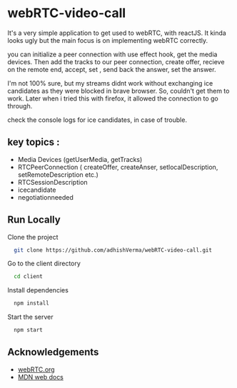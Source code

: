 
# webRTC-video-call

It's a very simple application to get used to webRTC, with reactJS. It kinda looks ugly but the main focus is on implementing webRTC correctly. 

you can initialize a peer connection with use effect hook, get the media devices. Then add the tracks to our peer connection, create offer, recieve on the remote end, accept, set , send back the answer, set the answer. 

I'm not 100% sure, but my streams didnt work without exchanging ice candidates as they were blocked in brave browser. So, couldn't get them to work. Later when i tried this with firefox, it allowed the connection to go through.

check the console logs for ice candidates, in case of trouble. 


## key topics : 
- Media Devices (getUserMedia, getTracks)
- RTCPeerConnection ( createOffer, createAnser, setlocalDescription, setRemoteDescription etc.)
- RTCSessionDescription
- icecandidate
- negotiationneeded




## Run Locally

Clone the project

```bash
  git clone https://github.com/adhishVerma/webRTC-video-call.git
```

Go to the client directory

```bash
  cd client
```

Install dependencies

```bash
  npm install
```

Start the server

```bash
  npm start
```


## Acknowledgements

 - [webRTC.org](https://webrtc.org/getting-started/overview)
 - [MDN web docs](https://developer.mozilla.org/en-US/docs/Web/API/WebRTC_API/Signaling_and_video_calling)

